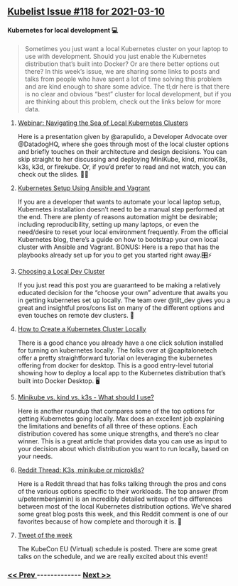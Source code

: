 ## [Kubelist Issue #118 for 2021-03-10](https://kubelist.com/issue/118)

#### Kubernetes for local development 💻

> Sometimes you just want a local Kubernetes cluster on your laptop to use with development. Should you just enable the Kubernetes distribution that’s built into Docker? Or are there better options out there? In this week’s issue, we are sharing some links to posts and talks from people who have spent a lot of time solving this problem and are kind enough to share some advice. The tl;dr here is that there is no clear and obvious “best” cluster for local development, but if you are thinking about this problem, check out the links below for more data.

1. [Webinar: Navigating the Sea of Local Kubernetes Clusters](https://www.youtube.com/watch?v=q6kyHDleioA)

    Here is a presentation given by @arapulido, a Developer Advocate over @DatadogHQ, where she goes through most of the local cluster options and briefly touches on their architecture and design decisions. You can skip straight to her discussing and deploying MiniKube, kind, microK8s, k3s, k3d, or firekube. Or, if you’d prefer to read and not watch, you can check out the slides. 🧭⛵
1. [Kubernetes Setup Using Ansible and Vagrant](https://kubernetes.io/blog/2019/03/15/kubernetes-setup-using-ansible-and-vagrant/)

    If you are a developer that wants to automate your local laptop setup, Kubernetes installation doesn’t need to be a manual step performed at the end. There are plenty of reasons automation might be desirable; including reproducibility, setting up many laptops, or even the need/desire to reset your local environment frequently. From the official Kubernetes blog, there’s a guide on how to bootstrap your own local cluster with Ansible and Vagrant. BONUS: Here is a repo that has the playbooks already set up for you to get you started right away.🎛⚡
1. [Choosing a Local Dev Cluster](https://docs.tilt.dev/choosing_clusters.html)

    If you just read this post you are guaranteed to be making a relatively educated decision for the “choose your own” adventure that awaits you in getting kubernetes set up locally. The team over @tilt_dev gives you a great and insightful pros/cons list on many of the different options and even touches on remote dev clusters. 🎒
1. [How to Create a Kubernetes Cluster Locally](https://www.capitalone.com/tech/software-engineering/create-and-deploy-kubernetes-clusters/)

    There is a good chance you already have a one click solution installed for turning on kubernetes locally. The folks over at @capitalonetech offer a pretty straightforward tutorial on leveraging the kubernetes offering from docker for desktop. This is a good entry-level tutorial showing how to deploy a local app to the Kubernetes distribution that’s built into Docker Desktop. 🖥
1. [Minikube vs. kind vs. k3s - What should I use? ](https://brennerm.github.io/posts/minikube-vs-kind-vs-k3s.html)

    Here is another roundup that compares some of the top options for getting Kubernetes going locally. Max does an excellent job explaining the limitations and benefits of all three of these options. Each distribution covered has some unique strengths, and there’s no clear winner. This is a great article that provides data you can use as input to your decision about which distribution you want to run locally, based on your needs.
1. [Reddit Thread: K3s, minikube or microk8s?](https://www.reddit.com/r/kubernetes/comments/be0415/k3s_minikube_or_microk8s/)

    Here is a Reddit thread that has folks talking through the pros and cons of the various options specific to their workloads. The top answer (from u/petermbenjamin) is an incredibly detailed writeup of the differences between most of the local Kubernetes distribution options. We’ve shared some great blog posts this week, and this Reddit comment is one of our favorites because of how complete and thorough it is. 👾
1. [Tweet of the week](https://twitter.com/CloudNativeFdn/status/1367158436761395203)

    The KubeCon EU (Virtual) schedule is posted. There are some great talks on the schedule, and we are really excited about this event!

### [ << Prev ](kubelist-117.md) ------------- [ Next >> ](kubelist-119.md)